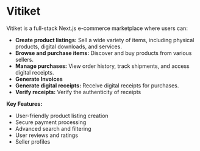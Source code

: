 # Vitiket

Vitiket is a full-stack Next.js e-commerce marketplace where users can:

* **Create product listings:** Sell a wide variety of items, including physical products, digital downloads, and services.
* **Browse and purchase items:** Discover and buy products from various sellers.
* **Manage purchases:** View order history, track shipments, and access digital receipts.
* **Generate Invoices**
* **Generate digital receipts:** Receive digital receipts for purchases.
* **Verify receipts:** Verify the authenticity of receipts

**Key Features:**

* User-friendly product listing creation
* Secure payment processing
* Advanced search and filtering
* User reviews and ratings
* Seller profiles
